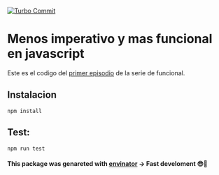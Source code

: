 [![Turbo Commit](https://img.shields.io/badge/Turbo_Commit-on-3DD1F2.svg)](https://github.com/labs-js/turbo-git/blob/master/CONVENTION.md)

# Menos imperativo y mas funcional en javascript

Este es el codigo del [primer episodio](https://www.youtube.com/watch?v=g8f-S-O07yc) de la serie de funcional. 

## Instalacion
`npm install`


## Test:
`npm run test`


#### This package was genareted with [envinator](https://github.com/sfabrizio/envinator) -> Fast develoment 😎🙌

